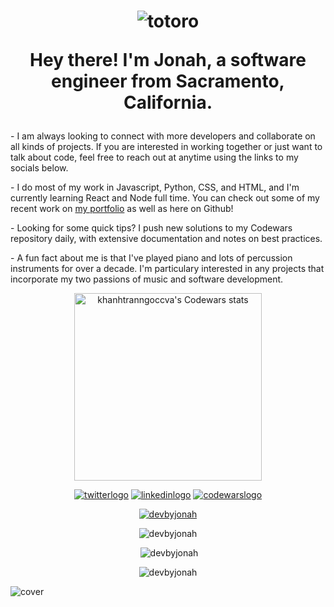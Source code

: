
<h1 align="center">
  
![totoro](https://user-images.githubusercontent.com/102780010/165196503-71010a9a-b5ad-4de6-8ff9-439fcc4a86c5.gif)
 
   Hey there! I'm Jonah, a software engineer from Sacramento, California.
</h1>

<p>- I am always looking to connect with more developers and collaborate on all kinds of projects. If you are interested in working together or just want to talk about code, feel free to reach out at anytime using the links to my socials below. </p>
<p>- I do most of my work in Javascript, Python, CSS, and HTML, and I'm currently learning React and Node full time. You can check out some of my recent work on <a href="https://devbyjonah.netlify.app">my portfolio</a> as well as here on Github!</p>
<p>- Looking for some quick tips? I push new solutions to my Codewars repository daily, with extensive documentation and notes on best practices.</p>
<p>- A fun fact about me is that I've played piano and lots of percussion instruments for over a decade. I'm particulary interested in any projects that incorporate my two passions of music and software development.</p>

<div align="center">
  <img width="300px" src="https://www.codewars.com/users/devbyjonah/badges/large" alt="khanhtranngoccva's Codewars stats">
 </div>

<div align="center">

[![twitterlogo](https://user-images.githubusercontent.com/102780010/165202150-9b2c8d6c-900f-46b0-a277-c354d125d861.png)][1] [![linkedinlogo](https://user-images.githubusercontent.com/102780010/165202391-819d7e6c-f7cd-4d9a-b1cd-ed125ee28264.png)][2] [![codewarslogo](https://user-images.githubusercontent.com/102780010/165202828-603a5375-491d-4163-b42b-e617259ca71f.png)][3]
  
</div>

[1]: http://www.twitter.com/devbyjonah
[2]: https://www.linkedin.com/in/devbyjonah
[3]: https://www.codewars.com/users/devbyjonah

<p align="center"> <a href="https://twitter.com/devbyjonah" target="blank"><img src="https://img.shields.io/twitter/follow/devbyjonah?logo=twitter&style=for-the-badge" alt="devbyjonah" /></a> </p>

<div align ="center">
  
<p><img src="https://github-readme-streak-stats.herokuapp.com/?user=devbyjonah&" alt="devbyjonah" /></p>

<p>&nbsp;<img src="https://github-readme-stats.vercel.app/api?username=devbyjonah&show_icons=true&locale=en" alt="devbyjonah" /></p>
  
<p><img src="https://github-readme-stats.vercel.app/api/top-langs?username=devbyjonah&show_icons=true&locale=en&layout=compact" alt="devbyjonah" /></p>

</div>

![cover](https://user-images.githubusercontent.com/102780010/165241581-78a224a2-0a8f-4dfa-98ad-87624361df29.png)
